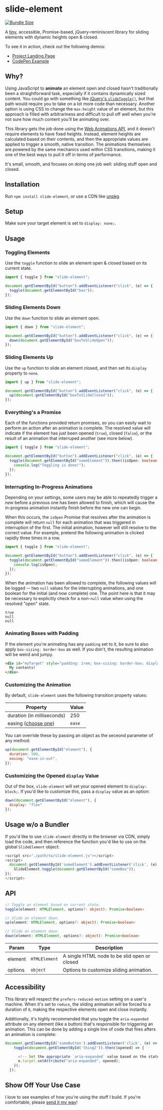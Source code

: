 # slide-element

[![Bundle Size](https://badgen.net/bundlephobia/minzip/slide-element)](https://bundlephobia.com/result?p=slide-element)

A [tiny](https://bundlephobia.com/result?p=slide-element), accessible, Promise-based, jQuery-reminiscent library for sliding elements with dynamic heights open & closed.

To see it in action, check out the following demos:

- [Project Landing Page](https://alexmacarthur.github.io/slide-element/)
- [CodePen Example](https://codepen.io/alexmacarthur/pen/VwpEgom)

## Why?

Using JavaScript to **animate** an element open and closed hasn't traditionally been a straightforward task, especially if it contains dynamically sized content. You could go with something like [jQuery's `slideToggle()`](https://api.jquery.com/slidetoggle/), but that path would require you to take on a lot more code than necessary. Another option is using CSS to change the `max-height` value of an element, but this approach is filled with arbitrariness and difficult to pull off well when you're not sure how much content you'll be animating over.

This library gets the job done using the [Web Animations API](https://developer.mozilla.org/en-US/docs/Web/API/Web_Animations_API/Using_the_Web_Animations_API#meet_the_web_animations_api), and it doesn't require elements to have fixed heights. Instead, element heights are calculated based on their contents, and then the appropriate values are applied to trigger a smooth, native transition. The animations themselves are powered by the same mechanics used within CSS transitions, making it one of the best ways to pull it off in terms of performance.

It's small, smooth, and focuses on doing one job well: sliding stuff open and closed.

## Installation

Run `npm install slide-element`, or use a CDN like [unpkg](https://unpkg.com/slide-element).

## Setup

Make sure your target element is set to `display: none;`.

## Usage

### Toggling Elements

Use the `toggle` function to slide an element open & closed based on its current state.

```javascript
import { toggle } from "slide-element";

document.getElementById("button").addEventListener("click", (e) => {
  toggle(document.getElementById("box"));
});
```

### Sliding Elements Down

Use the `down` function to slide an element open.

```javascript
import { down } from "slide-element";

document.getElementById("button").addEventListener("click", (e) => {
  down(document.getElementById("boxToSlideOpen"));
});
```

### Sliding Elements Up

Use the `up` function to slide an element closed, and then set its `display` property to `none`.

```javascript
import { up } from "slide-element";

document.getElementById("button").addEventListener("click", (e) => {
  up(document.getElementById("boxToSlideClosed"));
});
```

### Everything's a Promise

Each of the functions provided return promises, so you can easily wait to perform an action after an animation is complete. The resolved value will indicate if the element has just been opened (`true`), closed (`false`), or the result of an animation that interruped another (see more below).

```typescript
import { toggle } from "slide-element";

document.getElementById("button").addEventListener("click", (e) => {
  toggle(document.getElementById("someElement")).then((isOpen: boolean | null) => {
    console.log("Toggling is done!");
  });
});
```

### Interrupting In-Progress Animations

Depending on your settings, some users may be able to repeatedly trigger a _new_ before a previous one has been allowed to finish, which will cause the in-progress animation instantly finish before the new one can begin.

When this occurs, the `isOpen` Promise that resolves after the animation is complete will return `null` for each animation that was triggered in interruption of the first. The initial animation, however will still resolve to the correct value. For example, pretend the following animation is clicked rapidly three times in a row.

```typescript
import { toggle } from "slide-element";

document.getElementById("button").addEventListener("click", (e) => {
  toggle(document.getElementById("someElement")).then((isOpen: boolean | null) => {
    console.log(isOpen);
  });
});
```

When the animation has been allowed to complete, the following values will be logged -- two `null` values for the interrupting animations, and one boolean for the initial (and now complete) one. The point here is that it may be necessary to explicitly check for a non-`null` value when using the resolved "open" state.

```
true
null
null
```

### Animating Boxes with Padding

If the element you're animating has any `padding` set to it, be sure to also apply `box-sizing: border-box` as well. If you don't, the resulting animation will be weird and jumpy.

```html
<div id="myTarget" style="padding: 1rem; box-sizing: border-box; display: none;">
  My contents!
</div>
```

### Customizing the Animation

By default, `slide-element` uses the following transition property values:

Property                                                                                                 | Value
-------------------------------------------------------------------------------------------------------- | ------
duration (in milliseconds)                                                                               | 250
easing ([choose one](https://developer.mozilla.org/en-US/docs/Web/CSS/animation-timing-function#syntax)) | `ease`

You can override these by passing an object as the seceond parameter of any method:

```javascript
up(document.getElementById("element"), {
  duration: 500,
  easing: "ease-in-out",
});
```

### Customizing the Opened `display` Value

Out of the box, `slide-element` will set your opened element to `display: block;`. If you'd like to customize this, pass a `display` value as an option:

```javascript
down(document.getElementById("element"), {
  display: "flex"
});
```

## Usage w/o a Bundler

If you'd like to use `slide-element` directly in the browser via CDN, simply load the code, and then reference the function you'd like to use on the global `SlideElement` object:

```javascript
<script src="./path/to/slide-element.js"></script>
<script>
  document.getElementById('someElement').addEventListener('click', (e) => {
    SlideElement.toggle(document.getElementById("someBox"));
});
</script>
```

## API

```typescript
// Toggle an element based on current state.
toggle(element: HTMLElement, options?: object): Promise<boolean>

// Slide an element down.
up(element: HTMLElement, options?: object): Promise<boolean>

// Slide an element down.
down(element: HTMLElement, options?: object): Promise<boolean>
```

Param   | Type          | Description
------- | ------------- | --------------------------------------------
element | `HTMLElement` | A single HTML node to be slid open or closed
options | `object`      | Options to customize sliding animation.

## Accessibility

This library will respect the `prefers-reduced-motion` setting on a user's machine. When it's set to `reduce`, the sliding animation will be forced to a duration of `0`, making the respective elements open and close instantly.

Additionally, it's highly recommended that you toggle the `aria-expanded` attribute on any element (like a button) that's responsible for triggering an animation. This can be done by adding a single line of code that fires afters an animation is complete:

```javascript
document.getElementById('someButton').addEventListener('click', (e) => {
    toggle(document.getElementById('thing2')).then((opened) => {

      <!-- Set the appropriate `aria-expanded` value based on the state of the container. -->
      e.target.setAttribute("aria-expanded", opened);
    });
  });
```
## Show Off Your Use Case

I love to see examples of how you're using the stuff I build. If you're comfortable, please [send it my way](http://macarthur.me/contact)!
